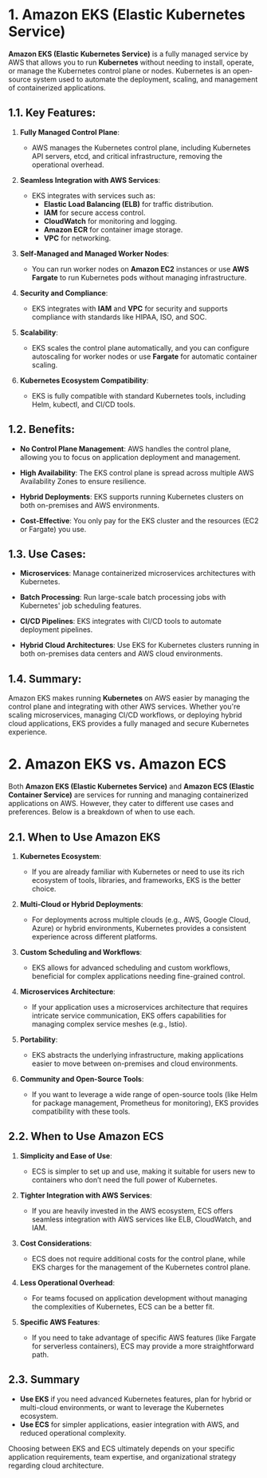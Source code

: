 # 1. Amazon EKS (Elastic Kubernetes Service)

**Amazon EKS (Elastic Kubernetes Service)** is a fully managed service by AWS that allows you to run **Kubernetes** without needing to install, operate, or manage the Kubernetes control plane or nodes. Kubernetes is an open-source system used to automate the deployment, scaling, and management of containerized applications.

## 1.1. Key Features:

1. **Fully Managed Control Plane**:
   - AWS manages the Kubernetes control plane, including Kubernetes API servers, etcd, and critical infrastructure, removing the operational overhead.

2. **Seamless Integration with AWS Services**:
   - EKS integrates with services such as:
     - **Elastic Load Balancing (ELB)** for traffic distribution.
     - **IAM** for secure access control.
     - **CloudWatch** for monitoring and logging.
     - **Amazon ECR** for container image storage.
     - **VPC** for networking.

3. **Self-Managed and Managed Worker Nodes**:
   - You can run worker nodes on **Amazon EC2** instances or use **AWS Fargate** to run Kubernetes pods without managing infrastructure.

4. **Security and Compliance**:
   - EKS integrates with **IAM** and **VPC** for security and supports compliance with standards like HIPAA, ISO, and SOC.

5. **Scalability**:
   - EKS scales the control plane automatically, and you can configure autoscaling for worker nodes or use **Fargate** for automatic container scaling.

6. **Kubernetes Ecosystem Compatibility**:
   - EKS is fully compatible with standard Kubernetes tools, including Helm, kubectl, and CI/CD tools.

## 1.2. Benefits:

- **No Control Plane Management**: AWS handles the control plane, allowing you to focus on application deployment and management.
  
- **High Availability**: The EKS control plane is spread across multiple AWS Availability Zones to ensure resilience.

- **Hybrid Deployments**: EKS supports running Kubernetes clusters on both on-premises and AWS environments.

- **Cost-Effective**: You only pay for the EKS cluster and the resources (EC2 or Fargate) you use.

## 1.3. Use Cases:

- **Microservices**: Manage containerized microservices architectures with Kubernetes.
  
- **Batch Processing**: Run large-scale batch processing jobs with Kubernetes' job scheduling features.

- **CI/CD Pipelines**: EKS integrates with CI/CD tools to automate deployment pipelines.

- **Hybrid Cloud Architectures**: Use EKS for Kubernetes clusters running in both on-premises data centers and AWS cloud environments.

## 1.4. Summary:

Amazon EKS makes running **Kubernetes** on AWS easier by managing the control plane and integrating with other AWS services. Whether you're scaling microservices, managing CI/CD workflows, or deploying hybrid cloud applications, EKS provides a fully managed and secure Kubernetes experience.

# 2. Amazon EKS vs. Amazon ECS

Both **Amazon EKS (Elastic Kubernetes Service)** and **Amazon ECS (Elastic Container Service)** are services for running and managing containerized applications on AWS. However, they cater to different use cases and preferences. Below is a breakdown of when to use each.

## 2.1. When to Use Amazon EKS

1. **Kubernetes Ecosystem**:
   - If you are already familiar with Kubernetes or need to use its rich ecosystem of tools, libraries, and frameworks, EKS is the better choice.

2. **Multi-Cloud or Hybrid Deployments**:
   - For deployments across multiple clouds (e.g., AWS, Google Cloud, Azure) or hybrid environments, Kubernetes provides a consistent experience across different platforms.

3. **Custom Scheduling and Workflows**:
   - EKS allows for advanced scheduling and custom workflows, beneficial for complex applications needing fine-grained control.

4. **Microservices Architecture**:
   - If your application uses a microservices architecture that requires intricate service communication, EKS offers capabilities for managing complex service meshes (e.g., Istio).

5. **Portability**:
   - EKS abstracts the underlying infrastructure, making applications easier to move between on-premises and cloud environments.

6. **Community and Open-Source Tools**:
   - If you want to leverage a wide range of open-source tools (like Helm for package management, Prometheus for monitoring), EKS provides compatibility with these tools.

## 2.2. When to Use Amazon ECS

1. **Simplicity and Ease of Use**:
   - ECS is simpler to set up and use, making it suitable for users new to containers who don’t need the full power of Kubernetes.

2. **Tighter Integration with AWS Services**:
   - If you are heavily invested in the AWS ecosystem, ECS offers seamless integration with AWS services like ELB, CloudWatch, and IAM.

3. **Cost Considerations**:
   - ECS does not require additional costs for the control plane, while EKS charges for the management of the Kubernetes control plane.

4. **Less Operational Overhead**:
   - For teams focused on application development without managing the complexities of Kubernetes, ECS can be a better fit.

5. **Specific AWS Features**:
   - If you need to take advantage of specific AWS features (like Fargate for serverless containers), ECS may provide a more straightforward path.

## 2.3. Summary

- **Use EKS** if you need advanced Kubernetes features, plan for hybrid or multi-cloud environments, or want to leverage the Kubernetes ecosystem.
- **Use ECS** for simpler applications, easier integration with AWS, and reduced operational complexity.

Choosing between EKS and ECS ultimately depends on your specific application requirements, team expertise, and organizational strategy regarding cloud architecture.
